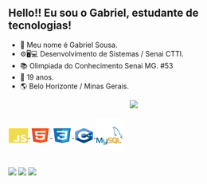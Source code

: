## Hello!! Eu sou o Gabriel, estudante de tecnologias!

- 👨 Meu nome é Gabriel Sousa.
- ⚙🖥💻 Desenvolvimento de Sistemas / Senai CTTI.
- 📚 Olimpiada do Conhecimento Senai MG. #53 
- 💬 19 anos.
- 🌎 Belo Horizonte / Minas Gerais.


<div align="center">
  <a href="https://github.com/GS-Gabriel">
<!--   <img height="150em" src="https://github-readme-stats.vercel.app/api?username=GS-Gabriel&show_icons=true&theme=tokyonight&include_all_commits=true&count_private=true"/> -->
  <img height="200em" src="https://github-readme-stats.vercel.app/api/top-langs/?username=GS-Gabriel&layout=compact&langs_count=7&theme=tokyonight"/>
</div>

<div style="display: inline_block"><br>
  <img align="center" alt="Js" height="30" width="40" src="https://raw.githubusercontent.com/devicons/devicon/master/icons/javascript/javascript-plain.svg">
  <img align="center" alt="HTML" height="30" width="40" src="https://raw.githubusercontent.com/devicons/devicon/master/icons/html5/html5-original.svg">
  <img align="center" alt="CSS" height="30" width="40" src="https://raw.githubusercontent.com/devicons/devicon/master/icons/css3/css3-original.svg">
  <img align="center" alt="Cplusplus" height="30" width="40" src="https://raw.githubusercontent.com/devicons/devicon/master/icons/cplusplus/cplusplus-original.svg">
  <img align="center" alt="MySQL" height="70" width="55" src="https://raw.githubusercontent.com/devicons/devicon/master/icons/mysql/mysql-original-wordmark.svg">
</div>
  
  ##


<div>
  <a href="https://www.instagram.com/_gbrlgs/" target="_blank"><img src="https://img.shields.io/badge/-Instagram-%23E4405F?style=for-the-badge&logo=instagram&logoColor=white" target="_blank"></a>
  <a href = "mailto:gabrielgs2003@outlook.com"><img src="https://img.shields.io/badge/Outlook-0078D4?style=for-the-badge&logo=microsoft-outlook&logoColor=white" target="_blank"></a>
  <a href="https://www.linkedin.com/in/gabriel-sousa-b44a36231/" target="_blank"><img src="https://img.shields.io/badge/-LinkedIn-%230077B5?style=for-the-badge&logo=linkedin&logoColor=white" target="_blank"></a>
  </div>
  
<!-- Redes Sociais - dev.to
  ![Snake animation](https://github.com/GS-Gabriel/GS-Gabriel/blob/output/github-contribution-grid-snake.svg)
  
</div> -->



